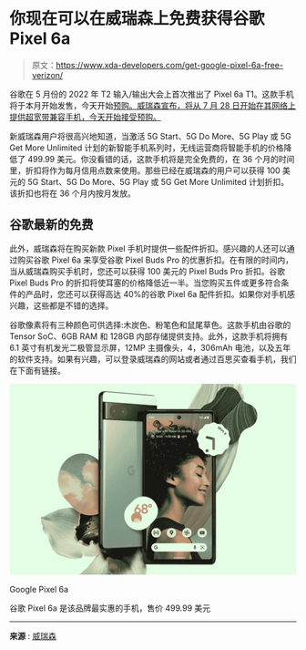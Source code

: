 # 你现在可以在威瑞森上免费获得谷歌 Pixel 6a

> 原文：<https://www.xda-developers.com/get-google-pixel-6a-free-verizon/>

谷歌在 5 月份的 2022 年 T2 输入/输出大会上首次推出了 Pixel 6a T1。这款手机将于本月开始发售，今天开始[预购。威瑞森宣布，将从 7 月 28 日开始在其网络上提供超宽带兼容手机，今天开始接受预购。](https://www.xda-developers.com/pixel-6a-pre-order-us-uk/)

新威瑞森用户将很高兴地知道，当激活 5G Start、5G Do More、5G Play 或 5G Get More Unlimited 计划的新智能手机系列时，无线运营商将智能手机的价格降低了 499.99 美元。你没看错的话，这款手机将是完全免费的，在 36 个月的时间里，折扣将作为每月信用点数来使用。那些已经在威瑞森的用户可以获得 100 美元的 5G Start、5G Do More、5G Play 或 5G Get More Unlimited 计划折扣。该折扣也将在 36 个月内按月发放。

## 谷歌最新的免费

此外，威瑞森将在购买新款 Pixel 手机时提供一些配件折扣。感兴趣的人还可以通过购买谷歌 Pixel 6a 来享受谷歌 Pixel Buds Pro 的优惠折扣。在有限的时间内，当从威瑞森购买手机时，您还可以获得 100 美元的 Pixel Buds Pro 折扣。谷歌 Pixel Buds Pro 的折扣将使耳塞的价格降低近一半。当您购买五件或更多符合条件的产品时，您还可以获得高达 40%的谷歌 Pixel 6a 配件折扣。如果你对手机感兴趣，这些都是不错的选择。

谷歌像素将有三种颜色可供选择:木炭色、粉笔色和鼠尾草色。这款手机由谷歌的 Tensor SoC、6GB RAM 和 128GB 内部存储提供支持。此外，这款手机将拥有 6.1 英寸有机发光二极管显示屏，12MP 主摄像头，4，306mAh 电池，以及五年的软件支持。如果有兴趣，可以登录威瑞森的网站或者通过百思买查看手机，我们在下面有链接。

 <picture>![The Google Pixel 6a is the brand's most affordable handset, coming in at $499.99](img/a058aa5207a094844987138f8be55062.png)</picture> 

Google Pixel 6a

谷歌 Pixel 6a 是该品牌最实惠的手机，售价 499.99 美元

* * *

**来源** : [威瑞森](https://www.anrdoezrs.net/links/100122946/type/dlg/sid/UUxdaUeUpU42637/https://www.verizon.com/about/news/google-pixel-6a-verizon-5g)